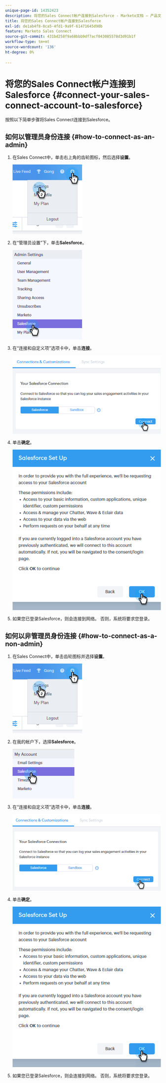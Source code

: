 ```yaml
---
unique-page-id: 14352423
description: 将您的Sales Connect帐户连接到Salesforce - Marketo文档 — 产品文档
title: 将您的Sales Connect帐户连接到Salesforce
exl-id: de1ab4f8-8ca5-4fd1-9a9f-61471645d90b
feature: Marketo Sales Connect
source-git-commit: 431bd258f9a68bbb9df7acf043085578d3d91b1f
workflow-type: tm+mt
source-wordcount: '136'
ht-degree: 0%

---
```


# 将您的Sales Connect帐户连接到Salesforce {#connect-your-sales-connect-account-to-salesforce}

按照以下简单步骤将Sales Connect连接到Salesforce。

## 如何以管理员身份连接 {#how-to-connect-as-an-admin}

1. 在Sales Connect中，单击右上角的齿轮图标，然后选择&#x200B;**设置**。

   ![](assets/one.png)

1. 在“管理员设置”下，单击&#x200B;**Salesforce**。

   ![](assets/six.png)

1. 在“连接和自定义项”选项卡中，单击&#x200B;**连接**。

   ![](assets/seven.png)

1. 单击&#x200B;**确定**。

   ![](assets/four.png)

1. 如果您已登录Salesforce，则会连接到网络。 否则，系统将要求您登录。

## 如何以非管理员身份连接 {#how-to-connect-as-a-non-admin}

1. 在Sales Connect中，单击齿轮图标并选择&#x200B;**设置**。

   ![](assets/one.png)

1. 在我的帐户下，选择&#x200B;**Salesforce**。

   ![](assets/two.png)

1. 在“连接和自定义项”选项卡中，单击&#x200B;**连接**。

   ![](assets/three.png)

1. 单击&#x200B;**确定**。

   ![](assets/four.png)

1. 如果您已登录Salesforce，则会连接到网络。 否则，系统将要求您登录。
